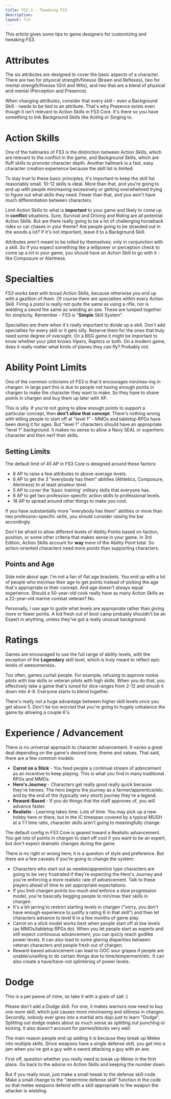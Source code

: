 ```yaml
---
title: FS3.3 - Tweaking FS3
description:
layout: fs3
---
```


This article gives some tips to game designers for customizing and tweaking FS3.

# Attributes

The six attributes are designed to cover the basic aspects of a character.  There are two for physical strength/finesse (Brawn and Reflexes), two for mental strength/finesse (Grit and Wits), and two that are a blend of physical and mental (Perception and Presence). 

When changing attributes, consider that every skill - even a Background Skill - needs to be tied to an attribute.  That's why Presence exists even though it isn't relevant to Action Skills in FS3 Core.  It's there so you have something to link Background Skills like Acting or Singing to.

# Action Skills

One of the hallmarks of FS3 is the distinction between Action Skills, which are relevant to the conflict in the game, and Background Skills, which are fluff skills to promote character depth. Another hallmark is a fast, easy character creation experience because the skill list is limited.

To stay true to these basic principles, it's important to keep the skill list reasonably small.  10-12 skills is ideal.  More than that, and you're going to end up with people min/maxing excessively or getting overwhelmed trying to figure out what skills they need.  Fewer than that, and you won't have much differentiation between characters.

Limit Action Skills to what is **important** to your game and likely to come up in **conflict** situations.  Sure, Survival and Driving and Riding are all potential Action Skills.  But are there really going to be a lot of challenging horseback rides or car chases in your theme?  Are people going to be stranded out in the woods a lot?   If it's not important, leave it to a Background Skill.

Attributes aren't meant to be rolled by themselves; only in conjunction with a skill.  So if you expect something like a willpower or perception check to come up a lot in your game, you should have an Action Skill to go with it - like Composure or Alertness.

# Specialties

FS3 works best with broad Action Skills, because otherwise you end up with a gazillion of them.  Of course there are specialties within every Action Skill.  Firing a pistol is really not quite the same as using a rifle, nor is wielding a sword the same as wielding an axe.  These are lumped together for simplicity.  Remember - FS3 is "**Simple** Skill System".   

Specialties are there when it's really important to divide up a skill.  Don't add specialties for every skill or it gets silly.  Reserve them for the ones that truly need some degree of oversight.  On a BSG game it might be important to know whether your pilot knows Vipers, Raptors or both.  On a modern game, does it really matter what kinds of planes they can fly?  Probably not.

# Ability Point Limits

One of the common criticisms of FS3 is that it encourages min/max-ing in chargen.  In large part this is due to people not having enough points in chargen to make the character they want to make.  So they have to shave points in chargen and buy them up later with XP.

This is silly.  If you're not going to allow enough points to support a particular concept, then **don't allow that concept**.  There's nothing wrong with telling people to start off at "level 1" - MMOs and tabletop RPGs have been doing it for ages.  But "level 1" characters should have an appropriate "level 1" background.  It makes no sense to allow a Navy SEAL or superhero character and then nerf their skills.

## Setting Limits

The default limit of 45 AP in FS3 Core is designed around these factors:

* 8 AP to raise a few attributes to above-average levels.
* 6 AP to get the 3 "everybody has them" abilities (Athletics, Composure, Alertness) to at least amateur level.
* 5 AP to cover the 'basic training' military skills that everyone has.
* 8 AP to get two profession-specific action skills to professional levels.
* 18 AP to spread around other things to make you cool.

If you have substantially more "everybody has them" abilities or more than two profession-specific skills, you should consider raising the bar accordingly.

Don't be afraid to allow different levels of Ability Points based on faction, position, or some other criteria that makes sense in your game.  In 3rd Edition, Action Skills account for **way** more of the Ability Point total.  So action-oriented characters need more points than supporting characters.

## Points and Age

Side note about age:  I'm not a fan of flat age brackets.  You end up with a lot of people who min/max their age to get points instead of picking the age that's appropriate to their concept.  And age doesn't always equal experience.  Should a 50-year-old cook really have as many Action Skills as a 22-year-old marine combat veteran?  No.

Personally, I use age to guide what levels are appropriate rather than giving more or fewer points.  A kid fresh out of boot camp probably shouldn't be an Expert in anything, unless they've got a really unusual background.

# Ratings

Games are encouraged to use the full range of ability levels, with the exception of the **Legendary** skill level, which is truly meant to reflect epic levels of awesomeness.

Too often, games curtail people.  For example, refusing to approve rookie pilots with low skills or veteran pilots with high skills.  When you do that, you effectively take a game that's tuned for dice ranges from 2-12 and smush it down into 4-9.  Everyone starts to blend together.

There's really not a huge advantage between higher skill levels once you get above 5.  Don't be too worried that you're going to hugely unbalance the game by allowing a couple 6's.

# Experience / Advancement

There is no universal approach to character advancement.  It varies a great deal depending on the game's desired tone, theme and values.  That said, there are a few common models:

* **Carrot on a Stick** - You feed people a continual stream of adancement as an incentive to keep playing.   This is what you find in many traditional RPGs and MMOs.
* **Hero's Journey** - Characters get really good really quick because they're heroes.  The hero begins the journey as a farmer/apprentice/etc. and by the end of the (typically very short) journey they're a legend.
* **Reward-Based** - If you do things that the staff approves of, you will advance faster.
* **Realistic** - Learning takes time.  Lots of time.  You may pick up a new hobby here or there, but in the IC timespan covered by a typical MUSH at a 1:1 time ratio, character skills aren't going to meaningfully change.

The default config in FS3 Core is geared toward a Realistic advancement.  You get lots of points in chargen to start off cool if you want to be an expert, but don't expect dramatic changes during the game.

There is no right or wrong here; it is a question of style and preference.  But there are a few caveats if you're going to change the system:

* Characters who start out as newbie/apprentice type characters are going to be very frustrated if they're expecting the Hero's Journey and you're enforcing a more realistic rate of advancement.  Talk to these players ahead of time to set appropriate expectations.
* If you limit chargen points too much *and* enforce a slow progression model, you're basically begging people to min/max their skills in chargen.
* It's a bit jarring to restrict starting levels in chargen ("sorry, you don't have enough experience to justify a rating 6 in that skill") and then let characters advance to level 6 in a few months of game play.
* Carrot on a stick model works best when people start off at low levels (as MMOs/tabletop RPGs do).  When you let people start as experts and *still* expect continuous advancement, you can quicly reach godlike power levels.  It can also lead to some glaring disparities between veteran characters and people fresh out of chargen.
* Reward-based advancement can lead to OOC sour grapes if people are unable/unwilling to do certain things due to time/temperment/etc.  It can also create a have/have-not splintering of power levels.


# Dodge

This is a pet peeve of mine, so take it with a grain of salt :)

Please don't add a Dodge skill.  For one, it makes warriors now need to buy *one more skill*, which just causes more min/maxing and silliness in chargen.  Secondly, nobody ever goes into a martial arts dojo just to learn "Dodge".  Splitting out dodge makes about as much sense as splitting out punching or kicking.  It also doesn't account for parries/blocks very well.

The main reason people end up adding it is because they break up Melee into multiple skills.  Since weapons have a single defense skill, you get into a jam when you've got a guy with a sword attacking a guy with an axe.  

First off, question whether you really need to break up Melee in the first place.  Go back to the advice on Action Skills and keeping the number down. 

But if you really must, just make a small tweak to the defense skill code.  Make a small change to the "determine defense skill" function in the code so that melee weapons defend with a skill appropriate to the weapon the attacker is wielding.
